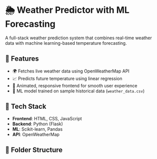 # 🌦️ Weather Predictor with ML Forecasting

A full-stack weather prediction system that combines real-time weather data with machine learning-based temperature forecasting.

## 🔧 Features
- 🌍 Fetches live weather data using OpenWeatherMap API
- 📈 Predicts future temperature using linear regression
- 🎨 Animated, responsive frontend for smooth user experience
- 🧠 ML model trained on sample historical data (`weather_data.csv`)

## 🧱 Tech Stack
- **Frontend**: HTML, CSS, JavaScript
- **Backend**: Python (Flask)
- **ML**: Scikit-learn, Pandas
- **API**: OpenWeatherMap

## 📂 Folder Structure
